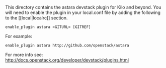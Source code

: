 This directory contains the astara devstack plugin for Kilo and beyond. You
will need to enable the plugin in your local.conf file by adding the
following to the [[local|localrc]] section.

    enable_plugin astara <GITURL> [GITREF]

For example:

    enable_plugin astara http://github.com/openstack/astara

For more info see: http://docs.openstack.org/developer/devstack/plugins.html
